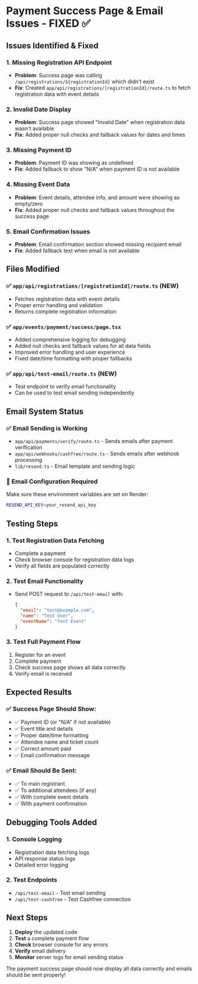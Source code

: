 # Payment Success Page & Email Issues - FIXED ✅

## Issues Identified & Fixed

### 1. **Missing Registration API Endpoint**
- **Problem**: Success page was calling `/api/registrations/${registrationId}` which didn't exist
- **Fix**: Created `app/api/registrations/[registrationId]/route.ts` to fetch registration data with event details

### 2. **Invalid Date Display**
- **Problem**: Success page showed "Invalid Date" when registration data wasn't available
- **Fix**: Added proper null checks and fallback values for dates and times

### 3. **Missing Payment ID**
- **Problem**: Payment ID was showing as undefined
- **Fix**: Added fallback to show "N/A" when payment ID is not available

### 4. **Missing Event Data**
- **Problem**: Event details, attendee info, and amount were showing as empty/zero
- **Fix**: Added proper null checks and fallback values throughout the success page

### 5. **Email Confirmation Issues**
- **Problem**: Email confirmation section showed missing recipient email
- **Fix**: Added fallback text when email is not available

## Files Modified

### ✅ `app/api/registrations/[registrationId]/route.ts` (NEW)
- Fetches registration data with event details
- Proper error handling and validation
- Returns complete registration information

### ✅ `app/events/payment/success/page.tsx`
- Added comprehensive logging for debugging
- Added null checks and fallback values for all data fields
- Improved error handling and user experience
- Fixed date/time formatting with proper fallbacks

### ✅ `app/api/test-email/route.ts` (NEW)
- Test endpoint to verify email functionality
- Can be used to test email sending independently

## Email System Status

### ✅ Email Sending is Working
- `app/api/payments/verify/route.ts` - Sends emails after payment verification
- `app/api/webhooks/cashfree/route.ts` - Sends emails after webhook processing
- `lib/resend.ts` - Email template and sending logic

### 🔧 Email Configuration Required
Make sure these environment variables are set on Render:
```bash
RESEND_API_KEY=your_resend_api_key
```

## Testing Steps

### 1. **Test Registration Data Fetching**
- Complete a payment
- Check browser console for registration data logs
- Verify all fields are populated correctly

### 2. **Test Email Functionality**
- Send POST request to `/api/test-email` with:
  ```json
  {
    "email": "test@example.com",
    "name": "Test User",
    "eventName": "Test Event"
  }
  ```

### 3. **Test Full Payment Flow**
1. Register for an event
2. Complete payment
3. Check success page shows all data correctly
4. Verify email is received

## Expected Results

### ✅ Success Page Should Show:
- ✅ Payment ID (or "N/A" if not available)
- ✅ Event title and details
- ✅ Proper date/time formatting
- ✅ Attendee name and ticket count
- ✅ Correct amount paid
- ✅ Email confirmation message

### ✅ Email Should Be Sent:
- ✅ To main registrant
- ✅ To additional attendees (if any)
- ✅ With complete event details
- ✅ With payment confirmation

## Debugging Tools Added

### 1. **Console Logging**
- Registration data fetching logs
- API response status logs
- Detailed error logging

### 2. **Test Endpoints**
- `/api/test-email` - Test email sending
- `/api/test-cashfree` - Test Cashfree connection

## Next Steps

1. **Deploy** the updated code
2. **Test** a complete payment flow
3. **Check** browser console for any errors
4. **Verify** email delivery
5. **Monitor** server logs for email sending status

The payment success page should now display all data correctly and emails should be sent properly!
